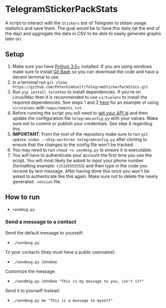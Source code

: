 # TelegramStickerPackStats

A script to interact with the `Stickers` bot of Telegram to obtain usage statistics and save them. The goal would be to have this daily (at the end of the day) and aggregate the data in CSV to be able to easily generate graphs later on.

## Setup

1. Make sure you have [Python 3.5+](https://www.python.org/downloads/) installed. If you are using windows make sure to install [Git Bash](https://git-scm.com/downloads) so you can download the code and have a decent terminal to use.
2. In a terminal run `git clone https://github.com/PeterGimhself/TelegramStickerPackStats.git`
3. Run `pip install telethon` to install dependencies. If you're on Linux/Mac then it is recommended to use `virtualenv` to install the required dependencies. See steps 1 and 2 [here](https://github.com/PeterGhimself/BranchListUpdater#linux) for an example of 
using `virutalenv` with `requirements.txt`.
4. Before running the script you will need to [get your API id](https://core.telegram.org/api/obtaining_api_id) and then update the configuration file `telegramconfig.py` with your values. Make sure not to commit or publish your credentials. See step 4 regarding 
this.
5. **IMPORTANT**: From the root of the repository make sure to run `git update-index --skip-worktree telegramconfig.py` after cloning to ensure that the changes to the config file won't be tracked.
6. You may need to run `chmod +x sendmsg.py` to ensure it is executable.
7. You _will_ have to authenticate your account the first time you use the script. You will most likely be asked to input your phone number (formatting example: `+15145555555`) and then type in the code you receive by text message. After having done this once 
you won't be asked to authenticate like this again. Make sure not to delete the newly generated `.session` file.

## How to run

- `sendmsg.py`

### Send a message to a contact

Send the default message to yourself:

- `./sendmsg.py`

To your contacts (they must have a public username):

- `./sendmsg.py JohnDoe`

Customize the message:

- `./sendmsg.py JohnDoe "This is my message to you, isn't it?"`

Send it to yourself instead:

- `./sendmsg.py me "This is a message to myself"`
